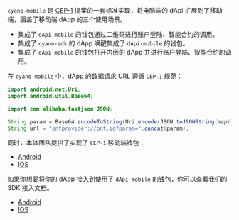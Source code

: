 
`cyano-mobile` 是 [CEP-1](https://github.com/ontio-cyano/CEPs/blob/master/CEPS/CEP1.mediawiki#scenario-3-provider-opens-dapp) 提案的一套标准实现，将电脑端的 dApi 扩展到了移动端，涵盖了移动端 dApp 的三个使用场景。

- 集成了 `dApi-mobile` 的钱包通过二维码进行账户登陆、智能合约的调用。
- 集成了 `cyano-sdk` 的 dApp 唤醒集成了 `dApi-mobile` 的钱包。
- 集成了 `dApi-mobile` 的钱包打开内嵌的 dApp 并进行账户登陆、智能合约的调用。

在 `cyano-mobile` 中，dApp 的数据请求 URL 遵循 `CEP-1` 规范：

```java
import android.net.Uri;
import android.util.Base64;

import com.alibaba.fastjson.JSON;

String param = Base64.encodeToString(Uri.encode(JSON.toJSONString(map)).getBytes(), Base64.NO_WRAP).toString();
String url = "ontprovider://ont.io?param=".concat(param);
```

同时，本体团队提供了实现了 `CEP-1` 移动端钱包：

- [Android](https://github.com/ontio-cyano/cyano-android)
- [IOS](https://github.com/ontio-cyano/cyano-ios)

如果你想要将你的 dApp 接入到使用了 `dApi-mobile` 的钱包，你可以查看我们的 SDK 接入文档。

- [Android](https://dev-docs.ont.io/#/docs-cn/cyano/01-cyano-android-sdk)
- [IOS](https://dev-docs.ont.io/#/docs-cn/cyano/02-cyano-ios-sdk.md)
